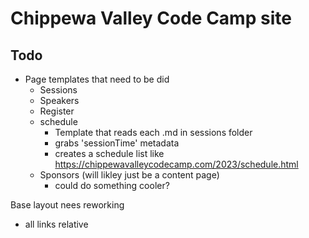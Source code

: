 # Chippewa Valley Code Camp site


## Todo

- Page templates that need to be did
    - Sessions
    - Speakers
    - Register
    - schedule
        - Template that reads each .md in sessions folder
        - grabs 'sessionTime' metadata
        - creates a schedule list like https://chippewavalleycodecamp.com/2023/schedule.html
    - Sponsors (will likley just be a content page)
        - could do something cooler?




Base layout nees reworking
 - all links relative



